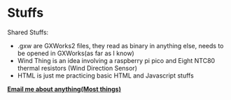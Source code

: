 # Stuffs
Shared Stuffs:
<ul>
      <li>.gxw are GXWorks2 files, they read as binary in anything else, needs to be opened in GXWorks(as far as I know)</li>
      <li>Wind Thing is an idea involving a raspberry pi pico and Eight NTC80 thermal resistors (Wind Direction Sensor)</li>
      <li>HTML is just me practicing basic HTML and Javascript stuffs</li>
</ul>

<a href="mailto:mattiasvholmgren@gmail.com?subject=Inquiries"><strong>Email me about anything(Most things)</strong></a>
